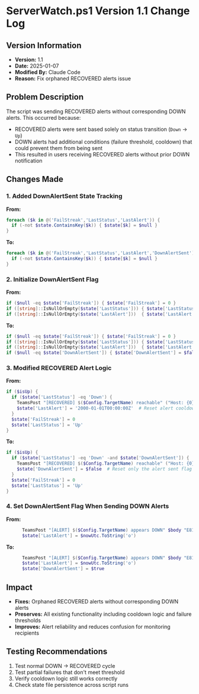# ServerWatch.ps1 Version 1.1 Change Log

## Version Information
- **Version:** 1.1
- **Date:** 2025-01-07
- **Modified By:** Claude Code
- **Reason:** Fix orphaned RECOVERED alerts issue

## Problem Description
The script was sending RECOVERED alerts without corresponding DOWN alerts. This occurred because:
- RECOVERED alerts were sent based solely on status transition (`Down` → `Up`)
- DOWN alerts had additional conditions (failure threshold, cooldown) that could prevent them from being sent
- This resulted in users receiving RECOVERED alerts without prior DOWN notification

## Changes Made

### 1. Added DownAlertSent State Tracking
**From:**
```powershell
foreach ($k in @('FailStreak','LastStatus','LastAlert')) {
  if (-not $state.ContainsKey($k)) { $state[$k] = $null }
}
```

**To:**
```powershell
foreach ($k in @('FailStreak','LastStatus','LastAlert','DownAlertSent')) {
  if (-not $state.ContainsKey($k)) { $state[$k] = $null }
}
```

### 2. Initialize DownAlertSent Flag
**From:**
```powershell
if ($null -eq $state['FailStreak']) { $state['FailStreak'] = 0 }
if ([string]::IsNullOrEmpty($state['LastStatus'])) { $state['LastStatus'] = 'Unknown' }
if ([string]::IsNullOrEmpty($state['LastAlert']))  { $state['LastAlert']  = '2000-01-01T00:00:00Z' }
```

**To:**
```powershell
if ($null -eq $state['FailStreak']) { $state['FailStreak'] = 0 }
if ([string]::IsNullOrEmpty($state['LastStatus'])) { $state['LastStatus'] = 'Unknown' }
if ([string]::IsNullOrEmpty($state['LastAlert']))  { $state['LastAlert']  = '2000-01-01T00:00:00Z' }
if ($null -eq $state['DownAlertSent']) { $state['DownAlertSent'] = $false }
```

### 3. Modified RECOVERED Alert Logic
**From:**
```powershell
if ($isUp) {
  if ($state['LastStatus'] -eq 'Down') {
    TeamsPost "[RECOVERED] $($Config.TargetName) reachable" ("Host: {0}`nStatus: UP`n{1}`nUTC: {2}" -f $Config.Host, ($details -join "`n"), $nowUtc.ToString('o')) "16A34A"
    $state['LastAlert'] = '2000-01-01T00:00:00Z'  # Reset alert cooldown for future DOWN alerts
  }
  $state['FailStreak'] = 0
  $state['LastStatus'] = 'Up'
}
```

**To:**
```powershell
if ($isUp) {
  if ($state['LastStatus'] -eq 'Down' -and $state['DownAlertSent']) {
    TeamsPost "[RECOVERED] $($Config.TargetName) reachable" ("Host: {0}`nStatus: UP`n{1}`nUTC: {2}" -f $Config.Host, ($details -join "`n"), $nowUtc.ToString('o')) "16A34A"
    $state['DownAlertSent'] = $false  # Reset only the alert sent flag
  }
  $state['FailStreak'] = 0
  $state['LastStatus'] = 'Up'
}
```

### 4. Set DownAlertSent Flag When Sending DOWN Alerts
**From:**
```powershell
      TeamsPost "[ALERT] $($Config.TargetName) appears DOWN" $body "E81123"
      $state['LastAlert'] = $nowUtc.ToString('o')
```

**To:**
```powershell
      TeamsPost "[ALERT] $($Config.TargetName) appears DOWN" $body "E81123"
      $state['LastAlert'] = $nowUtc.ToString('o')
      $state['DownAlertSent'] = $true
```

## Impact
- **Fixes:** Orphaned RECOVERED alerts without corresponding DOWN alerts
- **Preserves:** All existing functionality including cooldown logic and failure thresholds
- **Improves:** Alert reliability and reduces confusion for monitoring recipients

## Testing Recommendations
1. Test normal DOWN → RECOVERED cycle
2. Test partial failures that don't meet threshold
3. Verify cooldown logic still works correctly
4. Check state file persistence across script runs